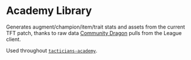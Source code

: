 # Academy Library

Generates augment/champion/item/trait stats and assets from the current TFT patch, thanks to raw data [Community Dragon](https://communitydragon.org) pulls from the League client.

Used throughout [`tacticians-academy`](https://github.com/tacticians-academy).

